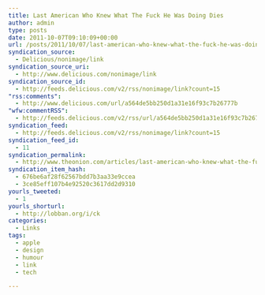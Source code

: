 ```yaml
---
title: Last American Who Knew What The Fuck He Was Doing Dies
author: admin
type: posts
date: 2011-10-07T09:10:09+00:00
url: /posts/2011/10/07/last-american-who-knew-what-the-fuck-he-was-doing-dies/
syndication_source:
  - Delicious/nonimage/link
syndication_source_uri:
  - http://www.delicious.com/nonimage/link
syndication_source_id:
  - http://feeds.delicious.com/v2/rss/nonimage/link?count=15
"rss:comments":
  - http://www.delicious.com/url/a564de5bb250d1a31e16f93c7b26777b
"wfw:commentRSS":
  - http://feeds.delicious.com/v2/rss/url/a564de5bb250d1a31e16f93c7b26777b
syndication_feed:
  - http://feeds.delicious.com/v2/rss/nonimage/link?count=15
syndication_feed_id:
  - 11
syndication_permalink:
  - http://www.theonion.com/articles/last-american-who-knew-what-the-fuck-he-was-doing,26268/
syndication_item_hash:
  - 676be6af28f62567bdd7b3aa33e9ccea
  - 3ce85eff107b4e92520c3617dd2d9310
yourls_tweeted:
  - 1
yourls_shorturl:
  - http://lobban.org/i/ck
categories:
  - Links
tags:
  - apple
  - design
  - humour
  - link
  - tech

---
```

